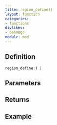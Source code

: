 ```yaml
---
title: region_define()
layout: function
categories:
- functions
divlikes:
- bennugd
module: mod_
---
```


## Definition

    region_define ( )

## Parameters

## Returns

## Example
